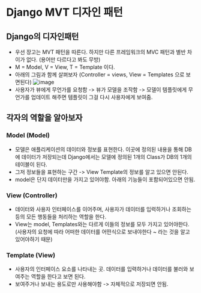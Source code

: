 # Django MVT 디자인 패턴 
## Django의 디자인패턴
- 우선 장고는 MVT 패턴을 따른다. 하지만 다른 프레임워크의 MVC 패턴과 별반 차이가 없다. (용어만 다르다고 봐도 무방)
- M = Model, V = View, T = Template 이다.
- 아래의 그림과 함께 살펴보자 (Controller = views, View = Templates 으로 보면된다)
![image](https://user-images.githubusercontent.com/82383294/182209706-0fbcbb78-7a53-473f-8b27-227a93ee6593.png)
- 사용자가 뷰에게 무언가를 요청함 -> 뷰가 모델을 조작함 -> 모델이 템플릿에게 무언가를 업데이트 해주면 템플릿이 그걸 다시 사용자에게 보여줌.

## 각자의 역할을 알아보자
### Model (Model)
- 모델은 애플리케이션의 데이터와 정보를 표현한다. 이곳에 정의된 내용을 통해 DB에 데이터가 저장되는데 Django에서는 모델에 정의된 1개의 Class가 DB의 1개의 테이블이 된다.
- 그저 정보들을 표현하는 구간 -> View Template의 정보를 알고 있으면 안된다.
- model은 단지 데이터만을 가지고 있어야함. 아래의 기능들이 포함되어있으면 안됨.

### View (Controller)
- 데이터와 사용자 인터페이스를 이어주며, 사용자가 데이터를 입력하거나 조회하는 등의 모든 행동들을 처리하는 역할을 한다.
- View는 model, Templates와는 다르게 이들의 정보를 모두 가지고 있어야한다.(사용자의 요청에 따라 어떠한 데이터를 어떤식으로 보내야한다 ~ 라는 것을 알고 있어야하기 때문)
### Template (View)
- 사용자의 인터페이스 요소를 나타내는 곳. 데이터를 입력하거나 데이터를 불러와 보여주는 역할을 한다고 보면 된다.
- 보여주거나 보내는 용도로만 사용해야함 -> 자체적으로 저장되면 안됨.
